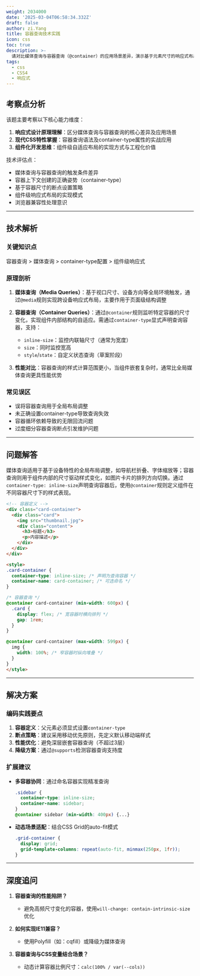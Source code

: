 ```yaml
---
weight: 2034000
date: '2025-03-04T06:58:34.332Z'
draft: false
author: zi.Yang
title: 容器查询技术实践
icon: css
toc: true
description: >-
  请对比媒体查询与容器查询（@container）的应用场景差异，演示基于元素尺寸的响应式布局实现，并解释如何通过container-type属性定义查询容器。
tags:
  - css
  - CSS4
  - 响应式
---
```


## 考察点分析

该题主要考察以下核心能力维度：

1. **响应式设计原理理解**：区分媒体查询与容器查询的核心差异及应用场景
2. **现代CSS特性掌握**：容器查询语法及container-type属性的实战应用
3. **组件化开发思维**：组件级自适应布局的实现方式与工程化价值

技术评估点：

- 媒体查询与容器查询的触发条件差异
- 容器上下文创建的正确姿势（container-type）
- 基于容器尺寸的断点设置策略
- 组件级响应式布局的实现模式
- 浏览器兼容性处理意识

---

## 技术解析

### 关键知识点

容器查询 > 媒体查询 > container-type配置 > 组件级响应式

### 原理剖析

1. **媒体查询（Media Queries）**：基于视口尺寸、设备方向等全局环境触发，通过`@media`规则实现跨设备响应式布局，主要作用于页面级结构调整
  
2. **容器查询（Container Queries）**：通过`@container`规则监听特定容器的尺寸变化，实现组件内部结构的自适应。需通过`container-type`显式声明查询容器，支持：
   - `inline-size`：监控内联轴尺寸（通常为宽度）
   - `size`：同时监控宽高
   - `style`/`state`：自定义状态查询（草案阶段）

3. **性能对比**：容器查询的样式计算范围更小，当组件嵌套复杂时，通常比全局媒体查询更具性能优势

### 常见误区

- 误将容器查询用于全局布局调整
- 未正确设置container-type导致查询失效
- 容器循环依赖导致的无限回流问题
- 过度细分容器查询断点引发维护问题

---

## 问题解答

媒体查询适用于基于设备特性的全局布局调整，如导航栏折叠、字体缩放等；容器查询则用于组件内部的尺寸驱动样式变化，如图片卡片的排列方向切换。通过`container-type: inline-size`声明查询容器后，使用`@container`规则定义组件在不同容器尺寸下的样式表现。

```html
<!-- 容器定义 -->
<div class="card-container">
  <div class="card">
    <img src="thumbnail.jpg">
    <div class="content">
      <h3>标题</h3>
      <p>内容描述</p>
    </div>
  </div>
</div>

<style>
.card-container {
  container-type: inline-size; /* 声明为查询容器 */
  container-name: card-container; /* 可选命名 */
}

/* 容器查询 */
@container card-container (min-width: 600px) {
  .card {
    display: flex; /* 宽容器时横向排列 */
    gap: 1rem;
  }
}

@container card-container (max-width: 599px) {
  img {
    width: 100%; /* 窄容器时纵向堆叠 */
  }
}
</style>
```

---

## 解决方案

### 编码实践要点

1. **容器定义**：父元素必须显式设置`container-type`
2. **断点策略**：建议采用移动优先原则，先定义默认移动端样式
3. **性能优化**：避免深层嵌套容器查询（不超过3层）
4. **降级方案**：通过`@supports`检测容器查询支持度

### 扩展建议

- **多容器协同**：通过命名容器实现精准查询

  ```css
  .sidebar {
    container-type: inline-size;
    container-name: sidebar;
  }
  @container sidebar (min-width: 400px) {...}
  ```

- **动态场景适配**：结合CSS Grid的auto-fit模式

  ```css
  .grid-container {
    display: grid;
    grid-template-columns: repeat(auto-fit, minmax(250px, 1fr));
  }
  ```

---

## 深度追问

1. **容器查询的性能陷阱？**
   - 避免高频尺寸变化的容器，使用`will-change: contain-intrinsic-size`优化

2. **如何实现IE11兼容？**
   - 使用Polyfill（如：cqfill）或降级为媒体查询

3. **容器查询与CSS变量结合场景？**
   - 动态计算容器比例尺寸：`calc(100% / var(--cols))`
